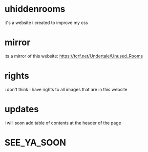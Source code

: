 # uhiddenrooms
it's a website i created to improve my css
# mirror
its a mirror of this website: <a href="https://tcrf.net/Undertale/Unused_Rooms">https://tcrf.net/Undertale/Unused_Rooms</a>
# rights
i don't think i have rights to all images that are in this website
# updates
i will soon add table of contents at the header of the page
# SEE_YA_SOON
